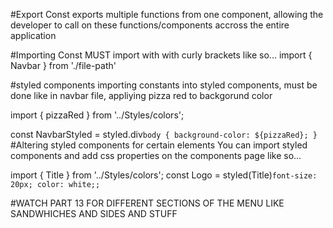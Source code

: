 #Export Const
exports multiple functions from one component, allowing the developer to call on these functions/components accross the entire application

#Importing Const
MUST import with with curly brackets like so...
import { Navbar } from './file-path'

#styled components 
importing constants into styled components, must be done like in navbar file, appliying pizza red to backgorund color

import { pizzaRed } from '../Styles/colors';

const NavbarStyled = styled.div`
  body {
    background-color: ${pizzaRed};
  }
`
#Altering styled components for certain elements
You can import styled components and add css properties on the components page like so...

import { Title } from '../Styles/colors';
const Logo = styled(Title)`
  font-size: 20px;
  color: white;;
`

#WATCH PART 13 
FOR DIFFERENT SECTIONS OF THE MENU LIKE SANDWHICHES AND SIDES AND STUFF

